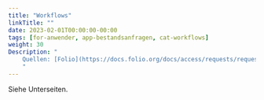 ```yaml
---
title: "Workflows"
linkTitle: ""
date: 2023-02-01T00:00:00-00:00
tags: [for-anwender, app-bestandsanfragen, cat-workflows]
weight: 30
Description: "
    Quellen: [Folio](https://docs.folio.org/docs/access/requests/requests/) & [GBV](https://info.gbv.de/display/FOLIOGBVEXTERN/Workflows+Bestandsanfragen)
    "
---
```


Siehe Unterseiten.
